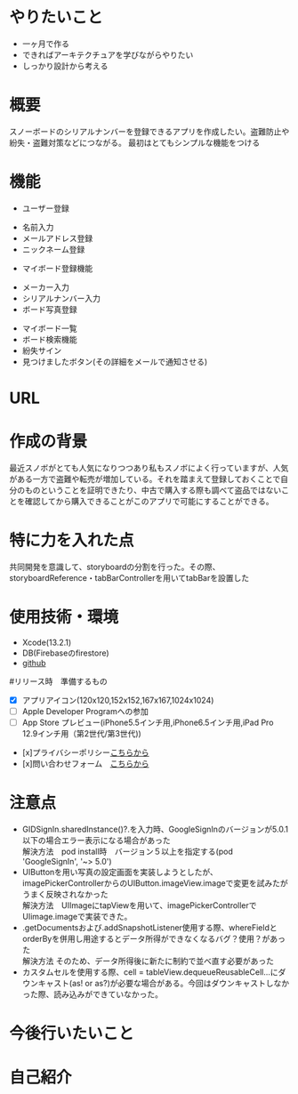 # やりたいこと
* 一ヶ月で作る
* できればアーキテクチュアを学びながらやりたい
* しっかり設計から考える

# 概要
スノーボードのシリアルナンバーを登録できるアプリを作成したい。盗難防止や紛失・盗難対策などにつながる。
最初はとてもシンプルな機能をつける

# 機能
* ユーザー登録
 - 名前入力
 - メールアドレス登録
 - ニックネーム登録
* マイボード登録機能
 - メーカー入力
 - シリアルナンバー入力
 - ボード写真登録
* マイボード一覧
* ボード検索機能
* 紛失サイン
* 見つけましたボタン(その詳細をメールで通知させる)



# URL

# 作成の背景
最近スノボがとても人気になりつつあり私もスノボによく行っていますが、人気がある一方で盗難や転売が増加している。それを踏まえて登録しておくことで自分のものということを証明できたり、中古で購入する際も調べて盗品ではないことを確認してから購入できることがこのアプリで可能にすることができる。


# 特に力を入れた点
共同開発を意識して、storyboardの分割を行った。その際、storyboardReference・tabBarControllerを用いてtabBarを設置した

# 使用技術・環境
* Xcode(13.2.1)
* DB(Firebaseのfirestore)
* [github](https://github.com/ryoma115/Swift-register-snowboard-serial-number)

#リリース時　準備するもの
- [x] アプリアイコン(120x120,152x152,167x167,1024x1024)
- [ ] Apple Developer Programへの参加
- [ ] App Store プレビュー(iPhone5.5インチ用,iPhone6.5インチ用,iPad Pro 12.9インチ用（第2世代/第3世代))
- [x]プライバシーポリシー[こちらから](https://sites.google.com/view/registert-snow-boads/%E3%83%9B%E3%83%BC%E3%83%A0)
- [x]問い合わせフォーム　[こちらから](https://docs.google.com/forms/d/e/1FAIpQLSdhMZGYWvfVfK-My6JZXqWKeVzkf0v67qM0WxY-_A53t9Byvg/viewform?usp=sf_link)

# 注意点
* GIDSignIn.sharedInstance()?.を入力時、GoogleSignInのバージョンが5.0.1以下の場合エラー表示になる場合があった  
解決方法　pod install時　バージョン５以上を指定する(pod 'GoogleSignIn', '~> 5.0')  
* UIButtonを用い写真の設定画面を実装しようとしたが、imagePickerControllerからのUIButton.imageView.imageで変更を試みたがうまく反映されなかった  
解決方法　UIImageにtapViewを用いて、imagePickerControllerでUIimage.imageで実装できた。  
* .getDocumentsおよび.addSnapshotListener使用する際、whereFieldとorderByを併用し用途するとデータ所得ができなくなるバグ？使用？があった  
解決方法 そのため、データ所得後に新たに制約で並べ直す必要があった
* カスタムセルを使用する際、cell = tableView.dequeueReusableCell...にダウンキャスト(as! or as?)が必要な場合がある。今回はダウンキャストしなかった際、読み込みができていなかった。
# 今後行いたいこと

# 自己紹介
